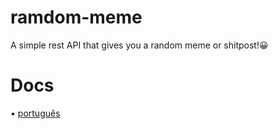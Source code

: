 # ramdom-meme
A simple rest API that gives you a random meme or shitpost!😀

# Docs
• [português](https://github.com/elo1lson/ramdom-meme/blob/main/docs/pt%20BR.md)
